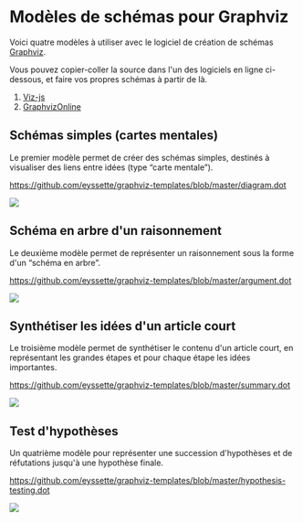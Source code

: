 # Modèles de schémas pour Graphviz

Voici quatre modèles à utiliser avec le logiciel de création de schémas [Graphviz](https://graphviz.gitlab.io/).

Vous pouvez copier-coller la source dans l'un des logiciels en ligne ci-dessous, et faire vos propres schémas à partir de là.
1. [Viz-js](http://viz-js.com/)
2. [GraphvizOnline](https://dreampuf.github.io/GraphvizOnline/)


## Schémas simples (cartes mentales)

Le premier modèle permet de créer des schémas simples, destinés à visualiser des liens entre idées (type “carte mentale”).

https://github.com/eyssette/graphviz-templates/blob/master/diagram.dot

![](https://raw.githubusercontent.com/eyssette/graphviz-templates/84db758d1931c92304de7376f054d043d7a6edb8/diagram.svg)


## Schéma en arbre d'un raisonnement

Le deuxième modèle permet de représenter un raisonnement sous la forme d'un “schéma en arbre”.

https://github.com/eyssette/graphviz-templates/blob/master/argument.dot

![](https://raw.githubusercontent.com/eyssette/graphviz-templates/84db758d1931c92304de7376f054d043d7a6edb8/argument.svg)


## Synthétiser les idées d'un article court

Le troisième modèle permet de synthétiser le contenu d'un article court, en représentant les grandes étapes et pour chaque étape les idées importantes.

https://github.com/eyssette/graphviz-templates/blob/master/summary.dot

![](https://raw.githubusercontent.com/eyssette/graphviz-templates/c23d344472d50c91bd9e211281ccbcf5348fdc5c/summary.svg)


## Test d'hypothèses

Un quatrième modèle pour représenter une succession d'hypothèses et de réfutations jusqu'à une hypothèse finale.

https://github.com/eyssette/graphviz-templates/blob/master/hypothesis-testing.dot

![](https://raw.githubusercontent.com/eyssette/graphviz-templates/1535b0c20d0908478221877dcecfcdbc3565853e/hypothesis-testing.svg)
